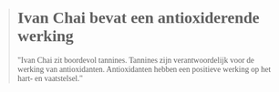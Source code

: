 ><h1 style="font-family:papyrus">Ivan Chai bevat een antioxiderende werking</h1 style="font-family:lato">
>
><p style="font-family:papyrus">"Ivan Chai zit boordevol tannines. Tannines zijn verantwoordelijk voor de werking van antioxidanten. Antioxidanten hebben een positieve werking op het hart- en vaatstelsel."</p>
